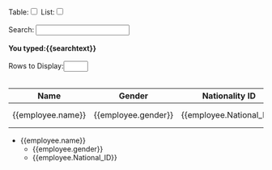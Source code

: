 <!doctype html>
<html>
  <head>
    <title>My AngularJS App</title>
    <script src="https://ajax.googleapis.com/ajax/libs/angularjs/1.5.6/angular.min.js"></script>
    <script src="js/Table.js"></script>
    <link href="css/mystyles.css" rel="stylesheet">
  </head>
  <body ng-app="mymodule" class="alignment">
      <div ng-include="'welcome.html'"></div>
      <div ng-controller = "tablecontroller">
        Table:<input type="checkbox" ng-model="showTable"/>
        List:<input type="checkbox" ng-model="showList"/><br/><br/>
        <div ng-show="showTable">
        Search: <input type="text" ng-model="searchtext"/> <br/><br/>
        <strong>You typed:{{searchtext}}</strong><br/><br/>
        Rows to Display:<input type="number" step="1" min=0 max=5 ng-model="rowlimit"/><br/><br/>
        <table>
          <thead>
              <th>Name</th>
              <th>Gender</th>
              <th>Nationality ID</th>
              <th>Likes</th>
              <th>Dislikes</th>
              <th>Action</th>
            </thead>
            <tbody>
              <tr ng-repeat="employee in employees | limitTo:rowlimit | filter:searchtext | orderBy:'name'">
                <td>{{employee.name}}</td>
                <td>{{employee.gender}}</td>
                <td>{{employee.National_ID}}</td>
                <td>{{employee.likes}}</td>
                <td>{{employee.Dislikes}}</td>
                <td>
                    <input type="button" ng-click="like(employee)" value="Like"/>
                    <input type="button" ng-click="Dislike(employee)" value="Dislike"/>
                </td>
             </tr>
            </tbody>
          </table>
        </div>
        <div ng-show="showList">
            <ul>
              <li ng-repeat="employee in employees">
               {{employee.name}}   
                <ul>
                   <li>{{employee.gender}}</li>
                   <li>{{employee.National_ID}}</li>
                </ul> 
            </li>
            </ul>
        </div>
      </div>
  </body>
</html>
